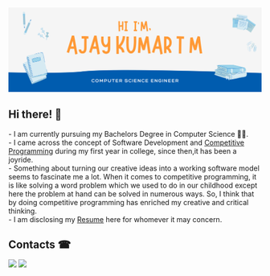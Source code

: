 <img src="IMG/banner.png" />

<h2>Hi there! 👋</h2>
- I am currently pursuing my Bachelors Degree in Computer Science 👨‍💻. </br>
- I came across the concept of Software Development and <a href="https://github.com/Ajaiqmar/LEETCODE">Competitive Programming</a> during my first year in college, since then,it has been a joyride. </br>
- Something about turning our creative ideas into a working software model seems to fascinate me a lot. When it comes to competitive programming, it is like solving a word problem which we used to do in our childhood except here the problem at hand can be solved in numerous ways. So, I think that by doing competitive programming has enriched my creative and critical thinking. </br>
- I am disclosing my <a href="https://drive.google.com/file/d/1t5JzSkhpUdiuixRqhFYw6yw4SjR7TLg1/view?usp=sharing">Resume</a> here for whomever it may concern.
  
<h2>Contacts ☎</h2>
<a href="https://www.linkedin.com/in/ajay-kumar-t-m-14766717a"><img src="https://img.shields.io/badge/LinkedIn-profile-blue" /></a> <a href="mailto:ajaiqmar@gmail.com"><img src="https://img.shields.io/badge/E--Mail-id-red" /></a>



